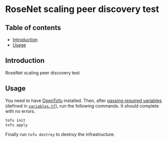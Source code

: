 # RoseNet scaling peer discovery test

## Table of contents

- [Introduction](#introduction)
- [Usage](#usage)

## Introduction

RoseNet scaling peer discovery test

## Usage

You need to have [OpenTofu](https://opentofu.org/) installed. Then, after
[passing required variables](https://opentofu.org/docs/language/values/variables/#assigning-values-to-root-module-variables) (defined in [`variables.tf`](./variables.tf)),
run the following commands. It should complete with no errors.

```bash
tofu init
tofu apply
```

Finally run `tofu destroy` to destroy the infrastructure.

